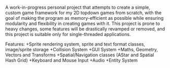 A work-in-progress personal project that attempts to create a simple, custom game framework for my 2D topdown games from scratch, with the goal of making the program as memory-efficient as possible while ensuring modularity and flexibility in creating games with it. This project is prone to heavy changes, some features will be drastically revamped or removed, and this project is suitable only for single-threaded applications.

Features:
+Sprite rendering system, sprite and text format classes, image/sprite storage
+Collision System
+GUI System
+Maths, Geometry, Vectors and Transforms
+Spatial/Navigation classes (AStar and Spatial Hash Grid)
+Keyboard and Mouse Input
+Audio
+Entity System
